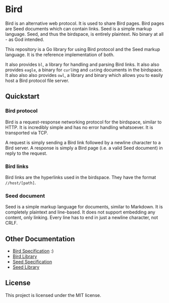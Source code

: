 # Bird

Bird is an alternative web protocol.
It is used to share Bird pages.
Bird pages are Seed documents which can contain links.
Seed is a simple markup language.
Seed, and thus the birdspace, is entirely plaintext. No binary at all - as God intended.

This repository is a Go library for using Bird protocol and the Seed markup language.
It is the reference implementation of both.

It also provides `bl`, a library for handling and parsing Bird links.
It also also provides `eagle`, a binary for `curl`ing and `cat`ing documents in the birdspace.
It also also also provides `owl`, a library and binary which allows you to easily host a Bird protocol file server.

## Quickstart

### Bird protocol

Bird is a request-response networking protocol for the birdspace, similar to HTTP.
It is incredibly simple and has no error handling whatsoever.
It is transported via TCP.

A request is simply sending a Bird link followed by a newline character to a Bird server.
A response is simply a Bird page (i.e. a valid Seed document) in reply to the request.

### Bird links

Bird links are the hyperlinks used in the birdspace.
They have the format `//host/[path]`.

### Seed document

Seed is a simple markup language for documents, similar to Markdown.
It is completely plaintext and line-based.
It does not support embedding any content, only linking.
Every line has to end in just a newline character, not CRLF.

## Other Documentation

- [Bird Specification](#bird-protocol) :)
- [Bird Library](https://pkg.go.dev/github.com/patrickmcnamara/bird)
- [Seed Specification](./seed/README.md)
- [Seed Library](https://pkg.go.dev/github.com/patrickmcnamara/bird/seed)

## License

This project is licensed under the MIT license.
